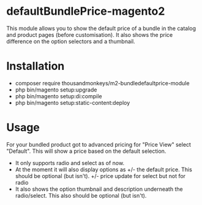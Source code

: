 # defaultBundlePrice-magento2
This module allows you to show the default price of a bundle in the catalog and product pages (before customisation). It also shows the price difference on the option selectors and a thumbnail.

# Installation
- composer require thousandmonkeys/m2-bundledefaultprice-module
- php bin/magento setup:upgrade
- php bin/magento setup:di:compile
- php bin/magento setup:static-content:deploy

# Usage
For your bundled product got to advanced pricing for "Price View" select "Default". This will show a price based on the default selection.  
- It only supports radio and select as of now.
- At the moment it will also display options as +/- the default price. This should be optional (but isn't). +/- price update for select but not for radio
- It also shows the option thumbnail and description underneath the radio/select. This also should be optional (but isn't).

